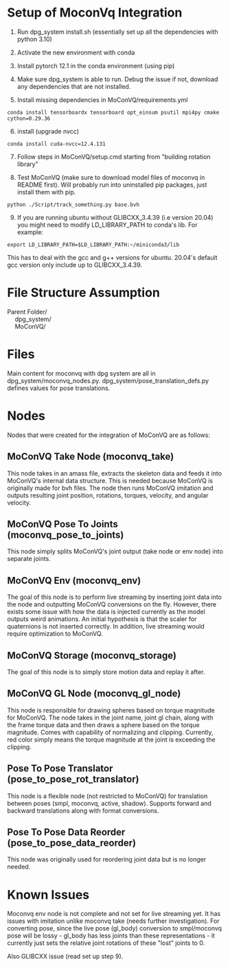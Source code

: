 # Setup of MoconVq Integration

1. Run dpg_system install.sh (essentially set up all the dependencies with python 3.10)

2. Activate the new environment with conda

3. Install pytorch 12.1 in the conda environment (using pip)

4. Make sure dpg_system is able to run. Debug the issue if not, download any dependencies that are not installed.

5. Install missing dependencies in MoConVQ/requirements.yml 

```
conda install tensorboardx tensorboard opt_einsum psutil mpi4py cmake cython=0.29.36
```

6. install (upgrade nvcc)

```
conda install cuda-nvcc=12.4.131
```

7. Follow steps in MoConVQ/setup.cmd starting from "building rotation library"

8. Test MoConVQ (make sure to download model files of moconvq in README first). Will probably run into uninstalled pip packages, just install them with pip.

```
python ./Script/track_something.py base.bvh
```

9. If you are running ubuntu without GLIBCXX_3.4.39 (i.e version 20.04) you might need to modify LD_LIBRARY_PATH to conda's lib. For example:

```
export LD_LIBRARY_PATH=$LD_LIBRARY_PATH:~/miniconda3/lib
```
This has to deal with the gcc and g++ versions for ubuntu. 20.04's default gcc version only include up to GLIBCXX_3.4.39.

# File Structure Assumption

Parent Folder/ <br>
&emsp; dpg_system/ <br>
&emsp; MoConVQ/

# Files

Main content for moconvq with dpg system are all in dpg_system/moconvq_nodes.py. dpg_system/pose_translation_defs.py defines values for pose translations.

# Nodes

Nodes that were created for the integration of MoConVQ are as follows:

## MoConVQ Take Node (moconvq_take)

This node takes in an amass file, extracts the skeleton data and feeds it into MoConVQ's internal data structure. This is needed because MoConVQ is originally made for bvh files. The node then runs MoConVQ imitation and outputs resulting joint position, rotations, torques, velocity, and angular velocity.

## MoConVQ Pose To Joints (moconvq_pose_to_joints)

This node simply splits MoConVQ's joint output (take node or env node) into separate joints.

## MoConVQ Env (moconvq_env)

The goal of this node is to perform live streaming by inserting joint data into the node and outputting MoConVQ conversions on the fly. However, there exists some issue with how the data is injected currently as the model outputs weird animations. An initial hypothesis is that the scaler for quaternions is not inserted correctly. In addition, live streaming would require optimization to MoConVQ.

## MoConVQ Storage (moconvq_storage)

The goal of this node is to simply store motion data and replay it after.

## MoConVQ GL Node (moconvq_gl_node)

This node is responsible for drawing spheres based on torque magnitude for MoConVQ. The node takes in the joint name, joint gl chain, along with the frame torque data and then draws a sphere based on the torque magnitude. Comes with capability of normalizing and clipping. Currently, red color simply means the torque magnitude at the joint is exceeding the clipping.

## Pose To Pose Translator (pose_to_pose_rot_translator)

This node is a flexible node (not restricted to MoConVQ) for translation between poses (smpl, moconvq, active, shadow). Supports forward and backward translations along with format conversions.

## Pose To Pose Data Reorder (pose_to_pose_data_reorder)

This node was originally used for reordering joint data but is no longer needed.

# Known Issues

Moconvq env node is not complete and not set for live streaming yet. It has issues with imitation unlike moconvq take (needs further investigation). For converting pose, since the live pose (gl_body) conversion to smpl/moconvq pose will be lossy - gl_body has less joints than these representations - it currently just sets the relative joint rotations of these "lost" joints to 0.

Also GLIBCXX issue (read set up step 9).